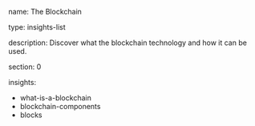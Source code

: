 name: The Blockchain

type: insights-list

description: Discover what the blockchain technology and how it can be used.

section: 0

insights:
 - what-is-a-blockchain
 - blockchain-components
 - blocks

